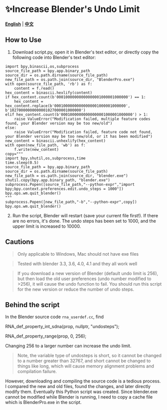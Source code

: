 # ✨Increase Blender's Undo Limit

[**English**](./README_EN.md) | [**中文**](./README.md)

## How to Use

1. Download script.py, open it in Blender's text editor, or directly copy the following code into Blender's text editor:
```
import bpy,binascii,os,subprocess
source_file_path = bpy.app.binary_path
source_dir = os.path.dirname(source_file_path)
new_file_path = os.path.join(source_dir, "BlenderPro.exe")
with open(source_file_path, 'rb') as f:
    content = f.read()
hex_content = binascii.hexlify(content)
if hex_content.count(b'00010000000000000001000001000000') == 1:
    hex_content = hex_content.replace(b'00010000000000000001000001000000', b'10270000000000001027000001000000')
elif hex_content.count(b'00010000000000000001000001000000') > 1:
    raise ValueError("Modification failed, multiple feature codes found, your Blender version may be too new/old")
else:
    raise ValueError("Modification failed, feature code not found, your Blender version may be too new/old, or it has been modified")
new_content = binascii.unhexlify(hex_content)
with open(new_file_path, 'wb') as f:
    f.write(new_content)
copy="""
import bpy,shutil,os,subprocess,time
time.sleep(0.5)
source_file_path = bpy.app.binary_path
source_dir = os.path.dirname(source_file_path)
new_file_path = os.path.join(source_dir, "blender.exe")
shutil.copy(bpy.app.binary_path, "blender.exe")
subprocess.Popen([source_file_path,"--python-expr","import bpy;bpy.context.preferences.edit.undo_steps = 1000"])
bpy.ops.wm.quit_blender()
"""
subprocess.Popen([new_file_path,"-b","--python-expr",copy])
bpy.ops.wm.quit_blender()
```

2. Run the script, Blender will restart (save your current file first!). If there are no errors, it's done. The undo steps has been set to 1000, and the upper limit is increased to 10000.


## Cautions
> Only applicable to Windows, Mac should not have exe files

> Tested with blender 3.3, 3.6, 4.0, 4.1 and they all work well

> If you download a new version of Blender (default undo limit is 256), but then load the old user preferences (undo number modified to >256), it will cause the undo function to fail. You should run this script for the new version or reduce the number of undo steps.

## Behind the script
In the Blender source code `rna_userdef.cc`, find

RNA_def_property_int_sdna(prop, nullptr, "undosteps");

RNA_def_property_range(prop, 0, 256);

Changing 256 to a larger number can increase the undo limit.
> Note, the variable type of undosteps is short, so it cannot be changed to a number greater than 32767, and short cannot be changed to things like long, which will cause memory alignment problems and compilation failure.

However, downloading and compiling the source code is a tedious process. I compared the new and old files, found the changes, and later directly modify them. Eventually this Python script was created. Since blender.exe cannot be modified while Blender is running, I need to copy a cache file which is BlenderPro.exe in the script.
